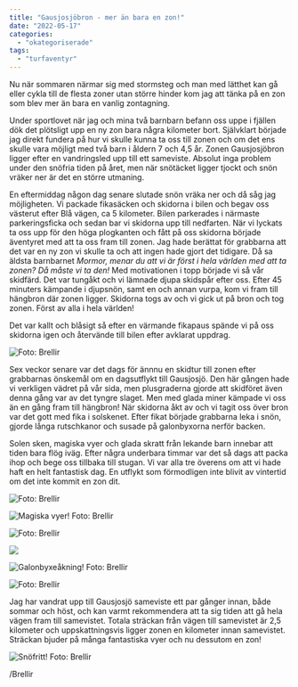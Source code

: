 ```yaml
---
title: "Gausjosjöbron - mer än bara en zon!"
date: "2022-05-17"
categories: 
  - "okategoriserade"
tags: 
  - "turfaventyr"
---
```


Nu när sommaren närmar sig med stormsteg och man med lätthet kan gå eller cykla till de flesta zoner utan större hinder kom jag att tänka på en zon som blev mer än bara en vanlig zontagning.

Under sportlovet när jag och mina två barnbarn befann oss uppe i fjällen dök det plötsligt upp en ny zon bara några kilometer bort. Självklart började jag direkt fundera på hur vi skulle kunna ta oss till zonen och om det ens skulle vara möjligt med två barn i åldern 7 och 4,5 år. Zonen Gausjosjöbron ligger efter en vandringsled upp till ett sameviste. Absolut inga problem under den snöfria tiden på året, men när snötäcket ligger tjockt och snön vräker ner är det en större utmaning.

En eftermiddag någon dag senare slutade snön vräka ner och då såg jag möjligheten. Vi packade fikasäcken och skidorna i bilen och begav oss västerut efter Blå vägen, ca 5 kilometer. Bilen parkerades i närmaste parkeringsficka och sedan bar vi skidorna upp till nedfarten. När vi lyckats ta oss upp för den höga plogkanten och fått på oss skidorna började äventyret med att ta oss fram till zonen. Jag hade berättat för grabbarna att det var en ny zon vi skulle ta och att ingen hade gjort det tidigare. Då sa äldsta barnbarnet _Mormor, menar du att vi är först i hela världen med att ta zonen? Då måste vi ta den!_ Med motivationen i topp började vi så vår skidfärd. Det var tungåkt och vi lämnade djupa skidspår efter oss. Efter 45 minuters kämpande i djupsnön, samt en och annan vurpa, kom vi fram till hängbron där zonen ligger. Skidorna togs av och vi gick ut på bron och tog zonen. Först av alla i hela världen!

Det var kallt och blåsigt så efter en värmande fikapaus spände vi på oss skidorna igen och återvände till bilen efter avklarat uppdrag.

![](images/gausjosjobron-1.jpg "Foto: Brellir")

Sex veckor senare var det dags för ännnu en skidtur till zonen efter grabbarnas önskemål om en dagsutflykt till Gausjosjö. Den här gången hade vi verkligen vädret på vår sida, men plusgraderna gjorde att skidföret även denna gång var av det tyngre slaget. Men med glada miner kämpade vi oss än en gång fram till hängbron! När skidorna åkt av och vi tagit oss över bron var det gott med fika i solskenet. Efter fikat började grabbarna leka i snön, gjorde långa rutschkanor och susade på galonbyxorna nerför backen.

Solen sken, magiska vyer och glada skratt från lekande barn innebar att tiden bara flög iväg. Efter några underbara timmar var det så dags att packa ihop och bege oss tillbaka till stugan. Vi var alla tre överens om att vi hade haft en helt fantastisk dag. En utflykt som förmodligen inte blivit av vintertid om det inte kommit en zon dit.

![](images/gausjosjobron-2.jpg?w=576 "Foto: Brellir")

![](images/gausjosjobron-3.jpg?w=768 "Magiska vyer! Foto: Brellir")

![](images/gausjosjobron-4.jpg?w=576 "Foto: Brellir")

![](images/gausjosjobron-5.jpg?w=576)

![](images/gausjosjobron-6-1.jpg?w=576 "Galonbyxeåkning! Foto: Brellir")

![](images/gausjosjobron-7.jpg?w=576 "Foto: Brellir")

Jag har vandrat upp till Gausjosjö sameviste ett par gånger innan, både sommar och höst, och kan varmt rekommendera att ta sig tiden att gå hela vägen fram till samevistet. Totala sträckan från vägen till samevistet är 2,5 kilometer och uppskattningsvis ligger zonen en kilometer innan samevistet. Sträckan bjuder på många fantastiska vyer och nu dessutom en zon!

![](images/gausjosjobron-8.jpg?w=755 "Snöfritt! Foto: Brellir")

/Brellir
